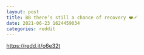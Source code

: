 ```yaml
--- 
layout: post 
title: BB there’s still a chance of recovery ❤️‍🩹 
date: 2021-06-23 1624459034 
categories: reddit 
--- 
```

https://redd.it/o6e32t